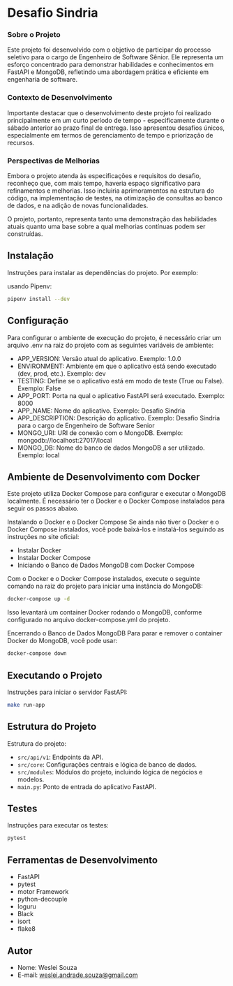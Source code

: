 # Desafio Sindria

### Sobre o Projeto
Este projeto foi desenvolvido com o objetivo de participar do processo seletivo para o cargo de Engenheiro de Software Sênior. Ele representa um esforço concentrado para demonstrar habilidades e conhecimentos em FastAPI e MongoDB, refletindo uma abordagem prática e eficiente em engenharia de software.

### Contexto de Desenvolvimento
Importante destacar que o desenvolvimento deste projeto foi realizado principalmente em um curto período de tempo - especificamente durante o sábado anterior ao prazo final de entrega. Isso apresentou desafios únicos, especialmente em termos de gerenciamento de tempo e priorização de recursos.

### Perspectivas de Melhorias
Embora o projeto atenda às especificações e requisitos do desafio, reconheço que, com mais tempo, haveria espaço significativo para refinamentos e melhorias. Isso incluiria aprimoramentos na estrutura do código, na implementação de testes, na otimização de consultas ao banco de dados, e na adição de novas funcionalidades.

O projeto, portanto, representa tanto uma demonstração das habilidades atuais quanto uma base sobre a qual melhorias contínuas podem ser construídas.

## Instalação

Instruções para instalar as dependências do projeto. Por exemplo:

usando Pipenv:

```bash
pipenv install --dev
```

## Configuração

Para configurar o ambiente de execução do projeto, é necessário criar um arquivo .env na raiz do projeto com as seguintes variáveis de ambiente:

 - APP_VERSION: Versão atual do aplicativo. Exemplo: 1.0.0
 - ENVIRONMENT: Ambiente em que o aplicativo está sendo executado (dev, prod, etc.). Exemplo: dev
 - TESTING: Define se o aplicativo está em modo de teste (True ou False). Exemplo: False
 - APP_PORT: Porta na qual o aplicativo FastAPI será executado. Exemplo: 8000
 - APP_NAME: Nome do aplicativo. Exemplo: Desafio Sindria
 - APP_DESCRIPTION: Descrição do aplicativo. Exemplo: Desafio Sindria para o cargo de Engenheiro de Software Senior
 - MONGO_URI: URI de conexão com o MongoDB. Exemplo: mongodb://localhost:27017/local
 - MONGO_DB: Nome do banco de dados MongoDB a ser utilizado. Exemplo: local


## Ambiente de Desenvolvimento com Docker
Este projeto utiliza Docker Compose para configurar e executar o MongoDB localmente. É necessário ter o Docker e o Docker Compose instalados para seguir os passos abaixo.

Instalando o Docker e o Docker Compose
Se ainda não tiver o Docker e o Docker Compose instalados, você pode baixá-los e instalá-los seguindo as instruções no site oficial:

 - Instalar Docker
 - Instalar Docker Compose
 - Iniciando o Banco de Dados MongoDB com Docker Compose

Com o Docker e o Docker Compose instalados, execute o seguinte comando na raiz do projeto para iniciar uma instância do MongoDB:

```bash
docker-compose up -d
```

Isso levantará um container Docker rodando o MongoDB, conforme configurado no arquivo docker-compose.yml do projeto.

Encerrando o Banco de Dados MongoDB
Para parar e remover o container Docker do MongoDB, você pode usar:

```bash
docker-compose down
```

## Executando o Projeto

Instruções para iniciar o servidor FastAPI:

```bash
make run-app
```

## Estrutura do Projeto

Estrutura do projeto:

- `src/api/v1`: Endpoints da API.
- `src/core`: Configurações centrais e lógica de banco de dados.
- `src/modules`: Módulos do projeto, incluindo lógica de negócios e modelos.
- `main.py`: Ponto de entrada do aplicativo FastAPI.

## Testes

Instruções para executar os testes:

```bash
pytest
```

## Ferramentas de Desenvolvimento

- FastAPI
- pytest
- motor Framework
- python-decouple
- loguru
- Black
- isort
- flake8

## Autor

- Nome: Weslei Souza
- E-mail: weslei.andrade.souza@gmail.com

